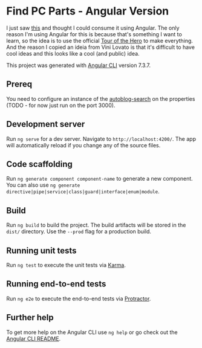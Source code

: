 # Find PC Parts - Angular Version

I just saw [this](https://github.com/ViniciusLovato/autoblog-search) and thought I could consume it using Angular.
The only reason I'm using Angular for this is because that's something I want to learn, so the idea is to use the official [Tour of the Hero](https://angular.io/tutorial) to make everything.
And the reason I copied an ideia from Vini Lovato is that it's difficult to have cool ideas and this looks like a cool (and public) idea.

This project was generated with [Angular CLI](https://github.com/angular/angular-cli) version 7.3.7.

## Prereq

You need to configure an instance of the [autoblog-search](https://github.com/ViniciusLovato/autoblog-search) on the properties (TODO - for now just run on the port 3000).

## Development server

Run `ng serve` for a dev server. Navigate to `http://localhost:4200/`. The app will automatically reload if you change any of the source files.

## Code scaffolding

Run `ng generate component component-name` to generate a new component. You can also use `ng generate directive|pipe|service|class|guard|interface|enum|module`.

## Build

Run `ng build` to build the project. The build artifacts will be stored in the `dist/` directory. Use the `--prod` flag for a production build.

## Running unit tests

Run `ng test` to execute the unit tests via [Karma](https://karma-runner.github.io).

## Running end-to-end tests

Run `ng e2e` to execute the end-to-end tests via [Protractor](http://www.protractortest.org/).

## Further help

To get more help on the Angular CLI use `ng help` or go check out the [Angular CLI README](https://github.com/angular/angular-cli/blob/master/README.md).
